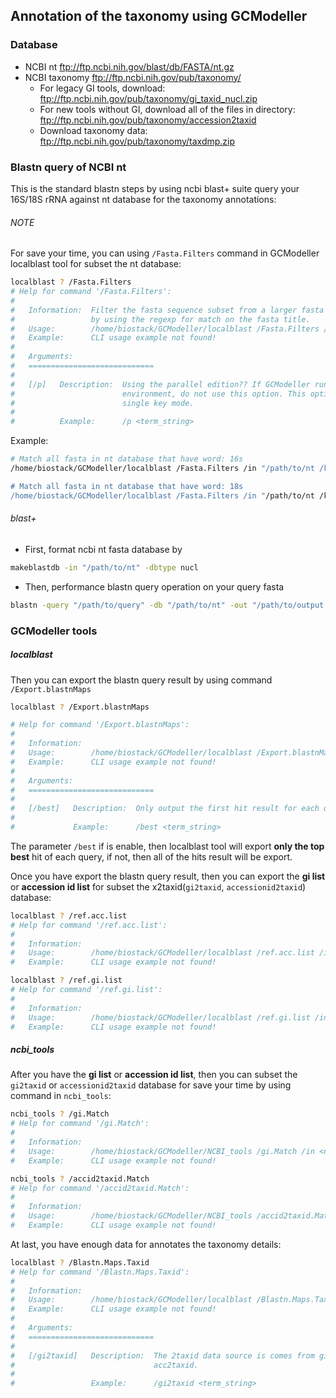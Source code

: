 ## Annotation of the taxonomy using GCModeller

### Database
+ NCBI nt
  ftp://ftp.ncbi.nih.gov/blast/db/FASTA/nt.gz
+ NCBI taxonomy
  ftp://ftp.ncbi.nih.gov/pub/taxonomy/
  + For legacy GI tools, download: ftp://ftp.ncbi.nih.gov/pub/taxonomy/gi_taxid_nucl.zip
  + For new tools without GI, download all of the files in directory: ftp://ftp.ncbi.nih.gov/pub/taxonomy/accession2taxid 
  + Download taxonomy data: ftp://ftp.ncbi.nih.gov/pub/taxonomy/taxdmp.zip
  
### Blastn query of NCBI nt

This is the standard blastn steps by using ncbi blast+ suite query your 16S/18S rRNA against nt database for the taxonomy annotations:

###### NOTE
For save your time, you can using ``/Fasta.Filters`` command in GCModeller localblast tool for subset the nt database:

```bash
localblast ? /Fasta.Filters
# Help for command '/Fasta.Filters':
#
#   Information:  Filter the fasta sequence subset from a larger fasta database 
#                 by using the regexp for match on the fasta title.
#   Usage:        /home/biostack/GCModeller/localblast /Fasta.Filters /in <nt.fasta> /key <regex/list.txt> [/tokens /out <out.fasta> /p]
#   Example:      CLI usage example not found!
#
#   Arguments:
#   ============================
#
#   [/p]   Description:  Using the parallel edition?? If GCModeller running in a 32bit
#                        environment, do not use this option. This option only works in
#                        single key mode.
#
#          Example:      /p <term_string>
```

Example:

```bash
# Match all fasta in nt database that have word: 16s
/home/biostack/GCModeller/localblast /Fasta.Filters /in "/path/to/nt /key "16s"

# Match all fasta in nt database that have word: 18s
/home/biostack/GCModeller/localblast /Fasta.Filters /in "/path/to/nt /key "18s"
```

###### blast+
+ First, format ncbi nt fasta database by
```bash
makeblastdb -in "/path/to/nt" -dbtype nucl
```
+ Then, performance blastn query operation on your query fasta
```bash
blastn -query "/path/to/query" -db "/path/to/nt" -out "/path/to/output.txt" -evalue 1e-5 -num_threads <int/cpu_cores> ...[additionals]
```

### GCModeller tools

##### localblast
Then you can export the blastn query result by using command ``/Export.blastnMaps``

```bash
localblast ? /Export.blastnMaps

# Help for command '/Export.blastnMaps':
#
#   Information:
#   Usage:        /home/biostack/GCModeller/localblast /Export.blastnMaps /in <blastn.txt> [/best /out <out.csv>]
#   Example:      CLI usage example not found!
#
#   Arguments:
#   ============================
#
#   [/best]   Description:  Only output the first hit result for each query as best?
#
#             Example:      /best <term_string>
```

The parameter ``/best`` if is enable, then localblast tool will export **only the top best** hit of each query, if not, then all of the hits result will be export.

Once you have export the blastn query result, then you can export the **gi list** or **accession id list** for subset the x2taxid(``gi2taxid``, ``accessionid2taxid``) database:

```bash
localblast ? /ref.acc.list
# Help for command '/ref.acc.list':
#
#   Information:
#   Usage:        /home/biostack/GCModeller/localblast /ref.acc.list /in <blastnMaps.csv/DIR> [/out <out.csv>]
#   Example:      CLI usage example not found!

localblast ? /ref.gi.list
# Help for command '/ref.gi.list':
#
#   Information:
#   Usage:        /home/biostack/GCModeller/localblast /ref.gi.list /in <blastnMaps.csv/DIR> [/out <out.csv>]
#   Example:      CLI usage example not found!
```

##### ncbi_tools 

After you have the **gi list** or **accession id list**, then you can subset the ``gi2taxid`` or ``accessionid2taxid`` database for save your time by using command in ``ncbi_tools``:

```bash
ncbi_tools ? /gi.Match
# Help for command '/gi.Match':
#
#   Information:
#   Usage:        /home/biostack/GCModeller/NCBI_tools /gi.Match /in <nt.parts.fasta/list.txt> /gi2taxid <gi2taxid.dmp> [/out <gi_match.txt>]
#   Example:      CLI usage example not found!

ncbi_tools ? /accid2taxid.Match
# Help for command '/accid2taxid.Match':
#
#   Information:
#   Usage:        /home/biostack/GCModeller/NCBI_tools /accid2taxid.Match /in <nt.parts.fasta/list.txt> /acc2taxid <acc2taxid.dmp/DIR> [/gb_priority /out <acc2taxid_match.txt>]
#   Example:      CLI usage example not found!
```

At last, you have enough data for annotates the taxonomy details:
```bash
localblast ? /Blastn.Maps.Taxid
# Help for command '/Blastn.Maps.Taxid':
#
#   Information:
#   Usage:        /home/biostack/GCModeller/localblast /Blastn.Maps.Taxid /in <blastnMapping.csv> /2taxid <acc2taxid.tsv/gi2taxid.dmp> [/gi2taxid /trim /tax <NCBI_taxonomy:nodes/names> /out <out.csv>]
#   Example:      CLI usage example not found!
#
#   Arguments:
#   ============================
#
#   [/gi2taxid]   Description:  The 2taxid data source is comes from gi2taxid, by default is
#                               acc2taxid.
#
#                 Example:      /gi2taxid <term_string>
```
